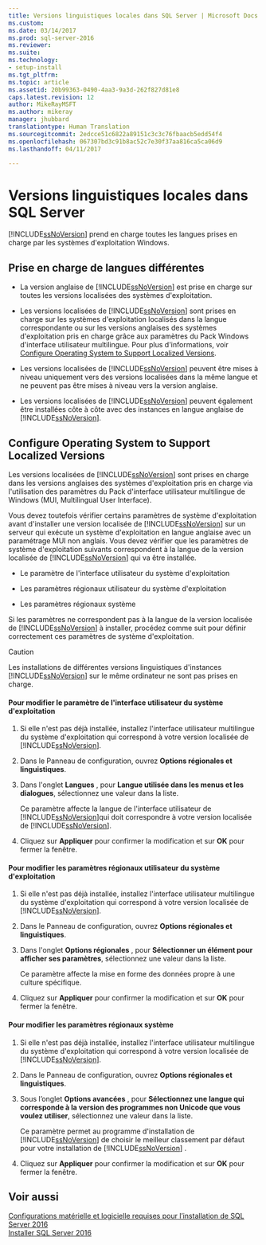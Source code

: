 ```yaml
---
title: Versions linguistiques locales dans SQL Server | Microsoft Docs
ms.custom: 
ms.date: 03/14/2017
ms.prod: sql-server-2016
ms.reviewer: 
ms.suite: 
ms.technology:
- setup-install
ms.tgt_pltfrm: 
ms.topic: article
ms.assetid: 20b99363-0490-4aa3-9a3d-262f827d81e8
caps.latest.revision: 12
author: MikeRayMSFT
ms.author: mikeray
manager: jhubbard
translationtype: Human Translation
ms.sourcegitcommit: 2edcce51c6822a89151c3c3c76fbaacb5edd54f4
ms.openlocfilehash: 067307bd3c91b8ac52c7e30f37aa816ca5ca06d9
ms.lasthandoff: 04/11/2017

---
```

# <a name="local-language-versions-in-sql-server"></a>Versions linguistiques locales dans SQL Server
  [!INCLUDE[ssNoVersion](../../includes/ssnoversion-md.md)] prend en charge toutes les langues prises en charge par les systèmes d'exploitation Windows.  
  
## <a name="cross-language-support"></a>Prise en charge de langues différentes  
  
-   La version anglaise de [!INCLUDE[ssNoVersion](../../includes/ssnoversion-md.md)] est prise en charge sur toutes les versions localisées des systèmes d'exploitation.  
  
-   Les versions localisées de [!INCLUDE[ssNoVersion](../../includes/ssnoversion-md.md)] sont prises en charge sur les systèmes d'exploitation localisés dans la langue correspondante ou sur les versions anglaises des systèmes d'exploitation pris en charge grâce aux paramètres du Pack Windows d'interface utilisateur multilingue. Pour plus d'informations, voir [Configure Operating System to Support Localized Versions](../../sql-server/install/local-language-versions-in-sql-server.md#BK_ConfigureOS).  
  
-   Les versions localisées de [!INCLUDE[ssNoVersion](../../includes/ssnoversion-md.md)] peuvent être mises à niveau uniquement vers des versions localisées dans la même langue et ne peuvent pas être mises à niveau vers la version anglaise.  
  
-   Les versions localisées de [!INCLUDE[ssNoVersion](../../includes/ssnoversion-md.md)] peuvent également être installées côte à côte avec des instances en langue anglaise de [!INCLUDE[ssNoVersion](../../includes/ssnoversion-md.md)].  
  
##  <a name="BK_ConfigureOS"></a> Configure Operating System to Support Localized Versions  
 Les versions localisées de [!INCLUDE[ssNoVersion](../../includes/ssnoversion-md.md)] sont prises en charge dans les versions anglaises des systèmes d'exploitation pris en charge via l'utilisation des paramètres du Pack d'interface utilisateur multilingue de Windows (MUI, Multilingual User Interface).  
  
 Vous devez toutefois vérifier certains paramètres de système d'exploitation avant d'installer une version localisée de [!INCLUDE[ssNoVersion](../../includes/ssnoversion-md.md)] sur un serveur qui exécute un système d'exploitation en langue anglaise avec un paramétrage MUI non anglais. Vous devez vérifier que les paramètres de système d'exploitation suivants correspondent à la langue de la version localisée de [!INCLUDE[ssNoVersion](../../includes/ssnoversion-md.md)] qui va être installée.  
  
-   Le paramètre de l'interface utilisateur du système d'exploitation  
  
-   Les paramètres régionaux utilisateur du système d'exploitation  
  
-   Les paramètres régionaux système  
  
 Si les paramètres ne correspondent pas à la langue de la version localisée de [!INCLUDE[ssNoVersion](../../includes/ssnoversion-md.md)] à installer, procédez comme suit pour définir correctement ces paramètres de système d'exploitation.  
  
> [!CAUTION]  
>  Les installations de différentes versions linguistiques d'instances [!INCLUDE[ssNoVersion](../../includes/ssnoversion-md.md)] sur le même ordinateur ne sont pas prises en charge.  
  
#### <a name="to-change-the-operating-system-user-interface-setting"></a>Pour modifier le paramètre de l'interface utilisateur du système d'exploitation  
  
1.  Si elle n'est pas déjà installée, installez l'interface utilisateur multilingue du système d'exploitation qui correspond à votre version localisée de [!INCLUDE[ssNoVersion](../../includes/ssnoversion-md.md)].  
  
2.  Dans le Panneau de configuration, ouvrez **Options régionales et linguistiques**.  
  
3.  Dans l'onglet **Langues** , pour **Langue utilisée dans les menus et les dialogues**, sélectionnez une valeur dans la liste.  
  
     Ce paramètre affecte la langue de l'interface utilisateur de [!INCLUDE[ssNoVersion](../../includes/ssnoversion-md.md)]qui doit correspondre à votre version localisée de [!INCLUDE[ssNoVersion](../../includes/ssnoversion-md.md)].  
  
4.  Cliquez sur **Appliquer** pour confirmer la modification et sur **OK** pour fermer la fenêtre.  
  
#### <a name="to-change-the-operating-system-user-locale-setting"></a>Pour modifier les paramètres régionaux utilisateur du système d'exploitation  
  
1.  Si elle n'est pas déjà installée, installez l'interface utilisateur multilingue du système d'exploitation qui correspond à votre version localisée de [!INCLUDE[ssNoVersion](../../includes/ssnoversion-md.md)].  
  
2.  Dans le Panneau de configuration, ouvrez **Options régionales et linguistiques**.  
  
3.  Dans l'onglet **Options régionales** , pour **Sélectionner un élément pour afficher ses paramètres**, sélectionnez une valeur dans la liste.  
  
     Ce paramètre affecte la mise en forme des données propre à une culture spécifique.  
  
4.  Cliquez sur **Appliquer** pour confirmer la modification et sur **OK** pour fermer la fenêtre.  
  
#### <a name="to-change-the-system-locale-setting"></a>Pour modifier les paramètres régionaux système  
  
1.  Si elle n'est pas déjà installée, installez l'interface utilisateur multilingue du système d'exploitation qui correspond à votre version localisée de [!INCLUDE[ssNoVersion](../../includes/ssnoversion-md.md)].  
  
2.  Dans le Panneau de configuration, ouvrez **Options régionales et linguistiques**.  
  
3.  Sous l’onglet **Options avancées** , pour **Sélectionnez une langue qui corresponde à la version des programmes non Unicode que vous voulez utiliser**, sélectionnez une valeur dans la liste.  
  
     Ce paramètre permet au programme d'installation de [!INCLUDE[ssNoVersion](../../includes/ssnoversion-md.md)] de choisir le meilleur classement par défaut pour votre installation de [!INCLUDE[ssNoVersion](../../includes/ssnoversion-md.md)] .  
  
4.  Cliquez sur **Appliquer** pour confirmer la modification et sur **OK** pour fermer la fenêtre.  
  
## <a name="see-also"></a>Voir aussi  
 [Configurations matérielle et logicielle requises pour l’installation de SQL Server 2016](../../sql-server/install/hardware-and-software-requirements-for-installing-sql-server.md)   
 [Installer SQL Server 2016](../../database-engine/install-windows/install-sql-server.md)  
  
  
